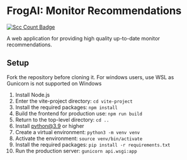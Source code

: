 # FrogAI: Monitor Recommendations

[![Scc Count Badge](https://sloc.xyz/github/theNullCrown/FrogAI/?category=code,api,vite-project/src)](https://github.com/theNullCrown/FrogAI/)

A web application for providing high quality up-to-date monitor recommendations.

## Setup

Fork the repository before cloning it. For windows users, use WSL as Gunicorn is
not supported on Windows

1. Install Node.js
2. Enter the vite-project directory: `cd vite-project`
3. Install the required packages: `npm install`
4. Build the frontend for production use: `npm run build`
5. Return to the top-level directory: `cd ..`
6. Install python@3.9 or higher
7. Create a virtual environment: `python3 -m venv venv`
8. Activate the environment: `source venv/bin/activate`
9. Install the required packages: `pip install -r requirements.txt`
10. Run the production server: `gunicorn api.wsgi:app`

